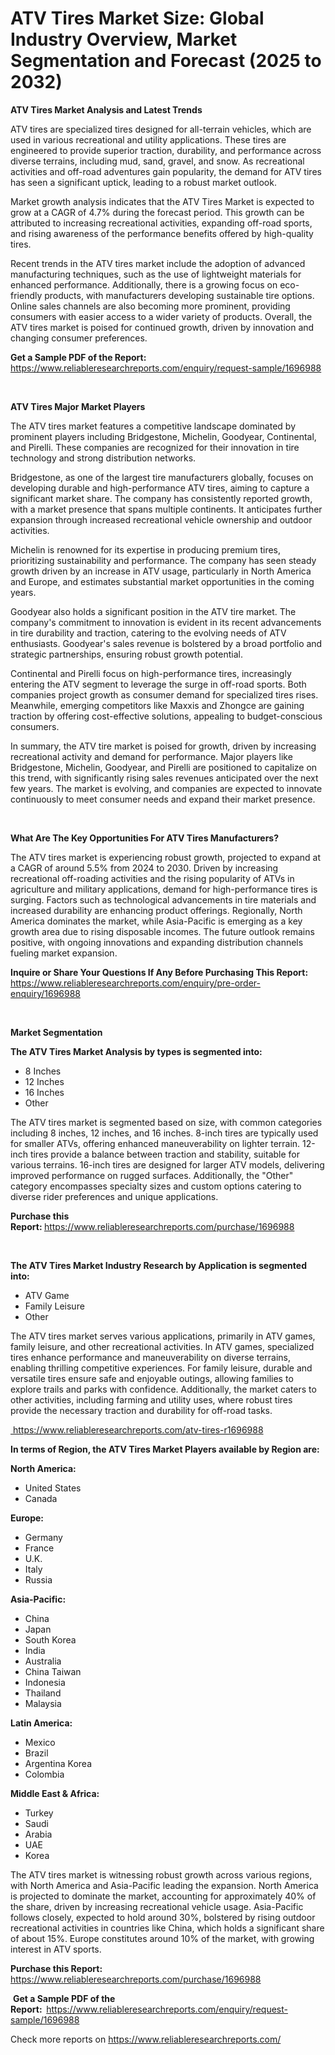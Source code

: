 <p><h1>ATV Tires Market Size: Global Industry Overview, Market Segmentation and Forecast (2025 to 2032)</h1></p><p><strong>ATV Tires Market Analysis and Latest Trends</strong></p>
<p><p>ATV tires are specialized tires designed for all-terrain vehicles, which are used in various recreational and utility applications. These tires are engineered to provide superior traction, durability, and performance across diverse terrains, including mud, sand, gravel, and snow. As recreational activities and off-road adventures gain popularity, the demand for ATV tires has seen a significant uptick, leading to a robust market outlook.</p><p>Market growth analysis indicates that the ATV Tires Market is expected to grow at a CAGR of 4.7% during the forecast period. This growth can be attributed to increasing recreational activities, expanding off-road sports, and rising awareness of the performance benefits offered by high-quality tires. </p><p>Recent trends in the ATV tires market include the adoption of advanced manufacturing techniques, such as the use of lightweight materials for enhanced performance. Additionally, there is a growing focus on eco-friendly products, with manufacturers developing sustainable tire options. Online sales channels are also becoming more prominent, providing consumers with easier access to a wider variety of products. Overall, the ATV tires market is poised for continued growth, driven by innovation and changing consumer preferences.</p></p>
<p><strong>Get a Sample PDF of the Report:&nbsp;</strong> <a href="https://www.reliableresearchreports.com/enquiry/request-sample/1696988?utm_campaign=2745&utm_medium=2&utm_source=Github&utm_content=ia&utm_term=27032025&utm_id=atv-tires">https://www.reliableresearchreports.com/enquiry/request-sample/1696988</a></p>
<p>&nbsp;</p>
<p><strong>ATV Tires Major Market Players</strong></p>
<p><p>The ATV tires market features a competitive landscape dominated by prominent players including Bridgestone, Michelin, Goodyear, Continental, and Pirelli. These companies are recognized for their innovation in tire technology and strong distribution networks. </p><p>Bridgestone, as one of the largest tire manufacturers globally, focuses on developing durable and high-performance ATV tires, aiming to capture a significant market share. The company has consistently reported growth, with a market presence that spans multiple continents. It anticipates further expansion through increased recreational vehicle ownership and outdoor activities.</p><p>Michelin is renowned for its expertise in producing premium tires, prioritizing sustainability and performance. The company has seen steady growth driven by an increase in ATV usage, particularly in North America and Europe, and estimates substantial market opportunities in the coming years.</p><p>Goodyear also holds a significant position in the ATV tire market. The company's commitment to innovation is evident in its recent advancements in tire durability and traction, catering to the evolving needs of ATV enthusiasts. Goodyear's sales revenue is bolstered by a broad portfolio and strategic partnerships, ensuring robust growth potential.</p><p>Continental and Pirelli focus on high-performance tires, increasingly entering the ATV segment to leverage the surge in off-road sports. Both companies project growth as consumer demand for specialized tires rises. Meanwhile, emerging competitors like Maxxis and Zhongce are gaining traction by offering cost-effective solutions, appealing to budget-conscious consumers.</p><p>In summary, the ATV tire market is poised for growth, driven by increasing recreational activity and demand for performance. Major players like Bridgestone, Michelin, Goodyear, and Pirelli are positioned to capitalize on this trend, with significantly rising sales revenues anticipated over the next few years. The market is evolving, and companies are expected to innovate continuously to meet consumer needs and expand their market presence.</p></p>
<p>&nbsp;</p>
<p><strong>What Are The Key Opportunities For ATV Tires Manufacturers?</strong></p>
<p><p>The ATV tires market is experiencing robust growth, projected to expand at a CAGR of around 5.5% from 2024 to 2030. Driven by increasing recreational off-roading activities and the rising popularity of ATVs in agriculture and military applications, demand for high-performance tires is surging. Factors such as technological advancements in tire materials and increased durability are enhancing product offerings. Regionally, North America dominates the market, while Asia-Pacific is emerging as a key growth area due to rising disposable incomes. The future outlook remains positive, with ongoing innovations and expanding distribution channels fueling market expansion.</p></p>
<p><strong>Inquire or Share Your Questions If Any Before Purchasing This Report:</strong> <a href="https://www.reliableresearchreports.com/enquiry/pre-order-enquiry/1696988?utm_campaign=2745&utm_medium=2&utm_source=Github&utm_content=ia&utm_term=27032025&utm_id=atv-tires">https://www.reliableresearchreports.com/enquiry/pre-order-enquiry/1696988</a></p>
<p>&nbsp;</p>
<p><strong>Market Segmentation</strong></p>
<p><strong>The ATV Tires Market Analysis by types is segmented into:</strong></p>
<p><ul><li>8 Inches</li><li>12 Inches</li><li>16 Inches</li><li>Other</li></ul></p>
<p><p>The ATV tires market is segmented based on size, with common categories including 8 inches, 12 inches, and 16 inches. 8-inch tires are typically used for smaller ATVs, offering enhanced maneuverability on lighter terrain. 12-inch tires provide a balance between traction and stability, suitable for various terrains. 16-inch tires are designed for larger ATV models, delivering improved performance on rugged surfaces. Additionally, the "Other" category encompasses specialty sizes and custom options catering to diverse rider preferences and unique applications.</p></p>
<p><strong>Purchase this Report:&nbsp;</strong><a href="https://www.reliableresearchreports.com/purchase/1696988?utm_campaign=2745&utm_medium=2&utm_source=Github&utm_content=ia&utm_term=27032025&utm_id=atv-tires">https://www.reliableresearchreports.com/purchase/1696988</a></p>
<p>&nbsp;</p>
<p><strong>The ATV Tires Market Industry Research by Application is segmented into:</strong></p>
<p><ul><li>ATV Game</li><li>Family Leisure</li><li>Other</li></ul></p>
<p><p>The ATV tires market serves various applications, primarily in ATV games, family leisure, and other recreational activities. In ATV games, specialized tires enhance performance and maneuverability on diverse terrains, enabling thrilling competitive experiences. For family leisure, durable and versatile tires ensure safe and enjoyable outings, allowing families to explore trails and parks with confidence. Additionally, the market caters to other activities, including farming and utility uses, where robust tires provide the necessary traction and durability for off-road tasks.</p></p>
<p><a href="https://www.reliableresearchreports.com/atv-tires-r1696988?utm_campaign=2745&utm_medium=2&utm_source=Github&utm_content=ia&utm_term=27032025&utm_id=atv-tires">&nbsp;https://www.reliableresearchreports.com/atv-tires-r1696988</a></p>
<p><strong>In terms of Region, the ATV Tires Market Players available by Region are:</strong></p>
<p>
    <p> <strong> North America: </strong>
        <ul>
            <li>United States</li>
            <li>Canada</li>
        </ul>
        </p> 
    <p> <strong> Europe: </strong>
        <ul>
            <li>Germany</li>
            <li>France</li>
            <li>U.K.</li>
            <li>Italy</li>
            <li>Russia</li>
        </ul>
        </p> 
    <p> <strong> Asia-Pacific: </strong>
        <ul>
            <li>China</li>
            <li>Japan</li>
            <li>South Korea</li>
            <li>India</li>
            <li>Australia</li>
            <li>China Taiwan</li>
            <li>Indonesia</li>
            <li>Thailand</li>
            <li>Malaysia</li>
        </ul>
        </p> 
    <p> <strong> Latin America: </strong>
        <ul>
            <li>Mexico</li>
            <li>Brazil</li>
            <li>Argentina Korea</li>
            <li>Colombia</li>
        </ul>
        </p> 
    <p> <strong> Middle East & Africa: </strong>
        <ul>
            <li>Turkey</li>
            <li>Saudi</li>
            <li>Arabia</li>
            <li>UAE</li>
            <li>Korea</li>
        </ul>
    </p>
    </p>
<p><p>The ATV tires market is witnessing robust growth across various regions, with North America and Asia-Pacific leading the expansion. North America is projected to dominate the market, accounting for approximately 40% of the share, driven by increasing recreational vehicle usage. Asia-Pacific follows closely, expected to hold around 30%, bolstered by rising outdoor recreational activities in countries like China, which holds a significant share of about 15%. Europe constitutes around 10% of the market, with growing interest in ATV sports.</p></p>
<p><strong>Purchase this Report: </strong><a href="https://www.reliableresearchreports.com/purchase/1696988?utm_campaign=2745&utm_medium=2&utm_source=Github&utm_content=ia&utm_term=27032025&utm_id=atv-tires">https://www.reliableresearchreports.com/purchase/1696988</a></p>
<p>&nbsp;<strong>Get a Sample PDF of the Report:&nbsp;&nbsp;</strong><a href="https://www.reliableresearchreports.com/enquiry/request-sample/1696988?utm_campaign=2745&utm_medium=2&utm_source=Github&utm_content=ia&utm_term=27032025&utm_id=atv-tires">https://www.reliableresearchreports.com/enquiry/request-sample/1696988</a></p>
<p><strong></strong></p>
<p>Check more reports on <a href="https://www.reliableresearchreports.com/?utm_campaign=2745&utm_medium=2&utm_source=Github&utm_content=ia&utm_term=27032025&utm_id=atv-tires">https://www.reliableresearchreports.com/</a></p>
